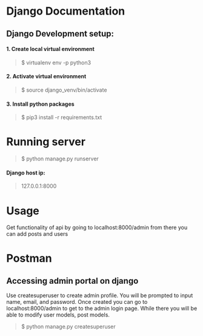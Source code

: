 # Django Documentation

## Django Development setup:
#### 1. Create local virtual environment
>$ virtualenv env -p python3

#### 2. Activate virtual environment
>$ source django_venv/bin/activate

#### 3. Install python packages
>$ pip3 install -r requirements.txt


# Running server 
>$ python manage.py runserver

#### Django host ip:
>127.0.0.1:8000

# Usage
Get functionality of api by going to localhost:8000/admin
from there you can add posts and users

# Postman


## Accessing admin portal on django

Use createsuperuser to create admin profile. You will be prompted to input name, email, and password.
Once created you can go to localhost:8000/admin to get to the admin login page.
While there you will be able to modify user models, post models.

>$ python manage.py createsuperuser






